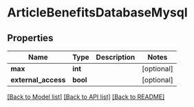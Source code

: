 # ArticleBenefitsDatabaseMysql

## Properties
Name | Type | Description | Notes
------------ | ------------- | ------------- | -------------
**max** | **int** |  | [optional] 
**external_access** | **bool** |  | [optional] 

[[Back to Model list]](../README.md#documentation-for-models) [[Back to API list]](../README.md#documentation-for-api-endpoints) [[Back to README]](../README.md)


